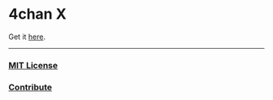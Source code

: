 # 4chan X

Get it [here](http://mayhemydg.github.com/4chan-x/).

***

### [MIT License](/LICENSE)
### [Contribute](/CONTRIBUTING.md)
